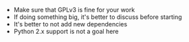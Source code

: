 * Make sure that GPLv3 is fine for your work
* If doing something big, it's better to discuss before starting
* It's better to not add new dependencies
* Python 2.x support is not a goal here
